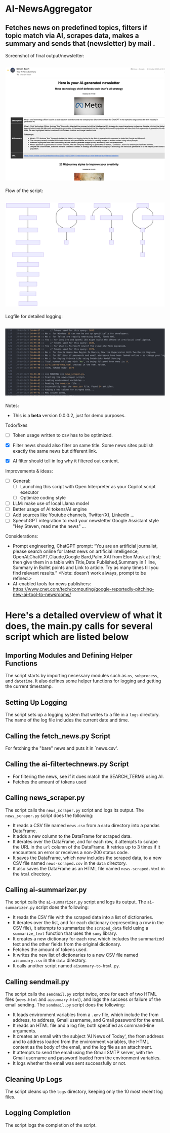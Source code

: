 # AI-NewsAggregator

## Fetches news on predefined topics, filters if topic match via AI, scrapes data, makes a summary and sends that (newsletter) by mail <see flow below>.

Screenshot of final output/newsletter:

##  ![Screenshot of final output/newsletter:](images/mail.png)

Flow of the script:

##  ![Overview of the script:](images/overview.svg)

Logfile for detailed logging:

##  ![Logfile:](images/logging.png)

Notes:

* This is a **beta** version 0.0.0.2, just for demo purposes.

Todo/fixes

- [ ]  Token usage written to csv has to be optimized.
- [x] Filter news should also filter on same title. Some news sites publish exactly the same news but different link.
- [x] AI filter should tell in log why it filtered out content.


Improvements & ideas:

- [ ] General:
  - [ ] Launching this script with Open Interpreter as your Copilot script executor
  - [ ] Optimize coding style
- [ ] LLM: make use of local Llama model
- [ ] Better usage of AI tokens/AI engine
- [ ] Add sources like Youtube channels, Twitter(X), Linkedin ...
- [ ] SpeechGPT integration to read your newsletter Google Assistant style "Hey Steven, read me the news" ...

Considerations:

* Prompt engineering, ChatGPT prompt: “You are an artificial journalist, please search online for latest news on artificial intelligence, OpenAI,ChatGPT,Claude,Google Bard,Palm,XAI from Elon Musk at first; then give them in a table with Title,Date Published,Summary in 1 line, Summary in Bullet points and Link to article. Try as many times till you find relevant results.” <Note: doesn’t work always, prompt to be refined.>
* AI-enabled tools for news publishers: <https://www.cnet.com/tech/computing/google-reportedly-pitching-new-ai-tool-to-newsrooms/>

# Here's a detailed overview of what it does, the main.py calls for several script which are listed below

## Importing Modules and Defining Helper Functions

The script starts by importing necessary modules such as `os`, `subprocess`, and `datetime`. It also defines some helper functions for logging and getting the current timestamp.

## Setting Up Logging

The script sets up a logging system that writes to a file in a `logs` directory. The name of the log file includes the current date and time.

## Calling the fetch_news.py Script

For fetching the "bare" news and puts it in \`news.csv'.

## Calling the ai-filtertechnews.py Script

* For filtering the news, see if it does match the SEARCH_TERMS using AI.
* Fetches the amount of tokens used

## Calling news_scraper.py

The script calls the `news_scraper.py` script and logs its output. The `news_scraper.py` script does the following:

* It reads a CSV file named `news.csv` from a `data` directory into a pandas DataFrame.
* It adds a new column to the DataFrame for scraped data.
* It iterates over the DataFrame, and for each row, it attempts to scrape the URL in the `url` column of the DataFrame. It retries up to 3 times if it encounters an error or receives a non-200 status code.
* It saves the DataFrame, which now includes the scraped data, to a new CSV file named `news-scraped.csv` in the `data` directory.
* It also saves the DataFrame as an HTML file named `news-scraped.html` in the `html` directory.

## Calling ai-summarizer.py

The script calls the `ai-summarizer.py` script and logs its output. The `ai-summarizer.py` script does the following:

* It reads the CSV file with the scraped data into a list of dictionaries.
* It iterates over the list, and for each dictionary (representing a row in the CSV file), it attempts to summarize the `scraped_data` field using a `summarize_text` function that uses the `sumy` library.
* It creates a new dictionary for each row, which includes the summarized text and the other fields from the original dictionary.
* Fetches the amount of tokens used.
* It writes the new list of dictionaries to a new CSV file named `aisummary.csv` in the `data` directory.
* It calls another script named `aisummary-to-html.py`.

## Calling sendmail.py

The script calls the `sendmail.py` script twice, once for each of two HTML files (`news.html` and `aisummary.html`), and logs the success or failure of the email sending. The `sendmail.py` script does the following:

* It loads environment variables from a `.env` file, which include the from address, to address, Gmail username, and Gmail password for the email.
* It reads an HTML file and a log file, both specified as command-line arguments.
* It creates an email with the subject 'AI News of Today', the from address and to address loaded from the environment variables, the HTML content as the body of the email, and the log file as an attachment.
* It attempts to send the email using the Gmail SMTP server, with the Gmail username and password loaded from the environment variables.
* It logs whether the email was sent successfully or not.

## Cleaning Up Logs

The script cleans up the `logs` directory, keeping only the 10 most recent log files.

## Logging Completion

The script logs the completion of the script.